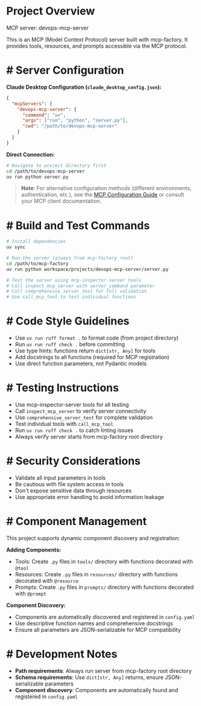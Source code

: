 # Project Overview
MCP server: devops-mcp-server

This is an MCP (Model Context Protocol) server built with mcp-factory. It provides tools, resources, and prompts accessible via the MCP protocol.

# # Server Configuration
**Claude Desktop Configuration (`claude_desktop_config.json`):**
```json
{
  "mcpServers": {
    "devops-mcp-server": {
      "command": "uv",
      "args": ["run", "python", "server.py"],
      "cwd": "/path/to/devops-mcp-server"
    }
  }
}
```

**Direct Connection:**
```bash
# Navigate to project directory first
cd /path/to/devops-mcp-server
uv run python server.py
```

> **Note**: For alternative configuration methods (different environments, authentication, etc.),
> see the [MCP Configuration Guide](https://github.com/modelcontextprotocol/docs) or consult
> your MCP client documentation.

# # Build and Test Commands
```bash
# Install dependencies
uv sync

# Run the server (always from mcp-factory root)
cd /path/to/mcp-factory
uv run python workspace/projects/devops-mcp-server/server.py

# Test the server using mcp-inspector-server tools
# Call inspect_mcp_server with server_command parameter
# Call comprehensive_server_test for full validation
# Use call_mcp_tool to test individual functions
```

# # Code Style Guidelines
- Use `uv run ruff format .` to format code (from project directory)
- Run `uv run ruff check .` before committing
- Use type hints: functions return `dict[str, Any]` for tools
- Add docstrings to all functions (required for MCP registration)
- Use direct function parameters, not Pydantic models

# # Testing Instructions
- Use mcp-inspector-server tools for all testing
- Call `inspect_mcp_server` to verify server connectivity
- Use `comprehensive_server_test` for complete validation
- Test individual tools with `call_mcp_tool`
- Run `uv run ruff check .` to catch linting issues
- Always verify server starts from mcp-factory root directory

# # Security Considerations
- Validate all input parameters in tools
- Be cautious with file system access in tools
- Don't expose sensitive data through resources
- Use appropriate error handling to avoid information leakage

# # Component Management
This project supports dynamic component discovery and registration:

**Adding Components:**
- Tools: Create `.py` files in `tools/` directory with functions decorated with `@tool`
- Resources: Create `.py` files in `resources/` directory with functions decorated with `@resource`
- Prompts: Create `.py` files in `prompts/` directory with functions decorated with `@prompt`

**Component Discovery:**
- Components are automatically discovered and registered in `config.yaml`
- Use descriptive function names and comprehensive docstrings
- Ensure all parameters are JSON-serializable for MCP compatibility

# # Development Notes
- **Path requirements**: Always run server from mcp-factory root directory
- **Schema requirements**: Use `dict[str, Any]` returns, ensure JSON-serializable parameters
- **Component discovery**: Components are automatically found and registered in `config.yaml`